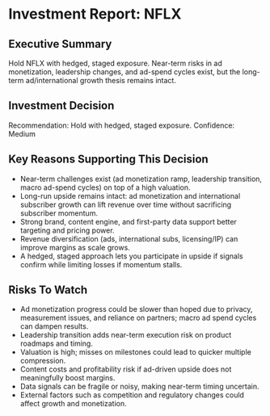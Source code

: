 # Investment Report: NFLX
## Executive Summary
Hold NFLX with hedged, staged exposure. Near-term risks in ad monetization, leadership changes, and ad-spend cycles exist, but the long-term ad/international growth thesis remains intact.

## Investment Decision
Recommendation: Hold with hedged, staged exposure. Confidence: Medium

## Key Reasons Supporting This Decision
- Near-term challenges exist (ad monetization ramp, leadership transition, macro ad-spend cycles) on top of a high valuation.
- Long-run upside remains intact: ad monetization and international subscriber growth can lift revenue over time without sacrificing subscriber momentum.
- Strong brand, content engine, and first-party data support better targeting and pricing power.
- Revenue diversification (ads, international subs, licensing/IP) can improve margins as scale grows.
- A hedged, staged approach lets you participate in upside if signals confirm while limiting losses if momentum stalls.

## Risks To Watch
- Ad monetization progress could be slower than hoped due to privacy, measurement issues, and reliance on partners; macro ad spend cycles can dampen results.
- Leadership transition adds near-term execution risk on product roadmaps and timing.
- Valuation is high; misses on milestones could lead to quicker multiple compression.
- Content costs and profitability risk if ad-driven upside does not meaningfully boost margins.
- Data signals can be fragile or noisy, making near-term timing uncertain.
- External factors such as competition and regulatory changes could affect growth and monetization.
